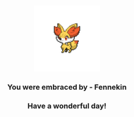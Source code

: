 <p align="center">
    <img src="https://raw.githubusercontent.com/PokeAPI/sprites/master/sprites/pokemon/653.png" width="150" height="150">
</p>
<h3 align="center">You were embraced by - <b>Fennekin</b></h3>
<h3 align="center">Have a wonderful day!</h3>

